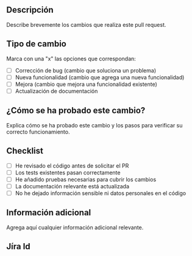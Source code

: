 ## Descripción

Describe brevemente los cambios que realiza este pull request.

## Tipo de cambio

Marca con una "x" las opciones que correspondan:

- [ ] Corrección de bug (cambio que soluciona un problema)
- [ ] Nueva funcionalidad (cambio que agrega una nueva funcionalidad)
- [ ] Mejora (cambio que mejora una funcionalidad existente)
- [ ] Actualización de documentación

## ¿Cómo se ha probado este cambio?

Explica cómo se ha probado este cambio y los pasos para verificar su correcto funcionamiento.

## Checklist

- [ ] He revisado el código antes de solicitar el PR
- [ ] Los tests existentes pasan correctamente
- [ ] He añadido pruebas necesarias para cubrir los cambios
- [ ] La documentación relevante está actualizada
- [ ] No he dejado información sensible ni datos personales en el código

## Información adicional

Agrega aquí cualquier información adicional relevante.


## Jíra Id 

[](url)
